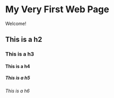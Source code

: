 # My Very First Web Page

Welcome!

## This is a h2

### This is a h3

#### This is a h4

##### This is a h5

###### This is a h6


